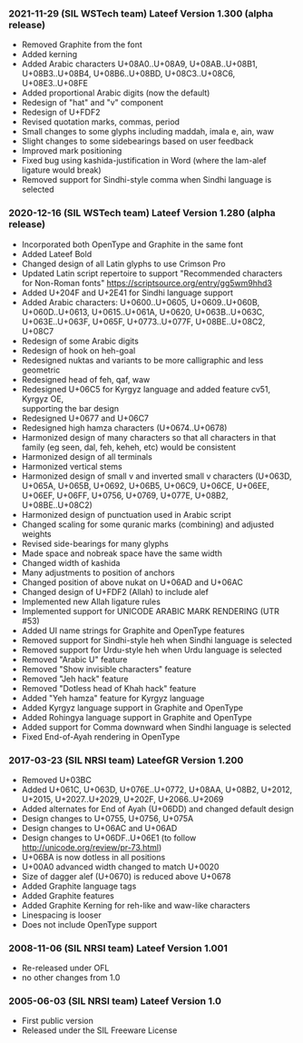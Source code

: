 
### 2021-11-29 (SIL WSTech team) Lateef Version 1.300 (alpha release)
- Removed Graphite from the font
- Added kerning
- Added Arabic characters U+08A0..U+08A9, U+08AB..U+08B1, U+08B3..U+08B4, U+08B6..U+08BD, U+08C3..U+08C6,
  U+08E3..U+08FE
- Added proportional Arabic digits (now the default)
- Redesign of "hat" and "v" component
- Redesign of U+FDF2
- Revised quotation marks, commas, period
- Small changes to some glyphs including maddah, imala e, ain, waw 
- Slight changes to some sidebearings based on user feedback
- Improved mark positioning
- Fixed bug using kashida-justification in Word (where the lam-alef ligature would break)
- Removed support for Sindhi-style comma when Sindhi language is selected

### 2020-12-16 (SIL WSTech team) Lateef Version 1.280 (alpha release)
- Incorporated both OpenType and Graphite in the same font
- Added Lateef Bold
- Changed design of all Latin glyphs to use Crimson Pro
- Updated Latin script repertoire to support "Recommended characters for Non-Roman fonts"
  https://scriptsource.org/entry/gg5wm9hhd3
- Added U+204F and U+2E41 for Sindhi language support
- Added Arabic characters: U+0600..U+0605, U+0609..U+060B, U+060D..U+0613, U+0615..U+061A, U+0620,
  U+063B..U+063C, U+063E..U+063F, U+065F, U+0773..U+077F, U+08BE..U+08C2, U+08C7
- Redesign of some Arabic digits
- Redesign of hook on heh-goal
- Redesigned nuktas and variants to be more calligraphic and less geometric
- Redesigned head of feh, qaf, waw
- Redesigned U+06C5 for Kyrgyz language and added feature cv51, Kyrgyz OE,	 
  supporting the bar design
- Redesigned U+0677 and U+06C7
- Redesigned high hamza characters (U+0674..U+0678)
- Harmonized design of many characters so that all characters in that family (eg seen, dal, feh, keheh, etc) would be consistent
- Harmonized design of all terminals
- Harmonized vertical stems
- Harmonized design of small v and inverted small v characters (U+063D, U+065A,
  U+065B, U+0692, U+06B5, U+06C9, U+06CE, U+06EE, U+06EF, U+06FF, U+0756,
  U+0769, U+077E, U+08B2, U+08BE..U+08C2)
- Harmonized design of punctuation used in Arabic script
- Changed scaling for some quranic marks (combining) and adjusted weights
- Revised side-bearings for many glyphs
- Made space and nobreak space have the same width
- Changed width of kashida
- Many adjustments to position of anchors
- Changed position of above nukat on U+06AD and U+06AC
- Changed design of U+FDF2 (Allah) to include alef
- Implemented new Allah ligature rules
- Implemented support for UNICODE ARABIC MARK RENDERING (UTR #53) 
- Added UI name strings for Graphite and OpenType features
- Removed support for Sindhi-style heh when Sindhi language is selected
- Removed support for Urdu-style heh when Urdu language is selected
- Removed "Arabic U" feature
- Removed "Show invisible characters" feature
- Removed "Jeh hack" feature
- Removed "Dotless head of Khah hack" feature
- Added "Yeh hamza" feature for Kyrgyz language
- Added Kyrgyz language support in Graphite and OpenType
- Added Rohingya language support in Graphite and OpenType
- Added support for Comma downward when Sindhi language is selected
- Fixed End-of-Ayah rendering in OpenType

### 2017-03-23 (SIL NRSI team) LateefGR Version 1.200
- Removed U+03BC
- Added U+061C, U+063D, U+076E..U+0772, U+08AA, U+08B2, U+2012, U+2015, 
  U+2027..U+2029, U+202F, U+2066..U+2069
- Added alternates for End of Ayah (U+06DD) and changed default design
- Design changes to U+0755, U+0756, U+075A
- Design changes to U+06AC and U+06AD
- Design changes to U+06DF..U+06E1 (to follow http://unicode.org/review/pr-73.html)
- U+06BA is now dotless in all positions
- U+00A0 advanced width changed to match U+0020
- Size of dagger alef (U+0670) is reduced above U+0678
- Added Graphite language tags 
- Added Graphite features 
- Added Graphite Kerning for reh-like and waw-like characters 
- Linespacing is looser
- Does not include OpenType support

### 2008-11-06 (SIL NRSI team) Lateef Version 1.001
- Re-released under OFL
- no other changes from 1.0

### 2005-06-03 (SIL NRSI team) Lateef Version 1.0
- First public version
- Released under the SIL Freeware License


